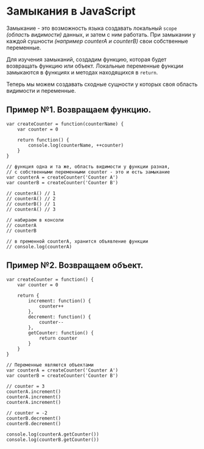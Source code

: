 # Замыкания в JavaScript
Замыкание - это возможность языка создавать локальный `scope` *(область видимости)* данных, и затем с ним работать. При замыкании у каждой сушности *(например counterA и counterB)* свои собственные переменные.

Для изучения замыканий, создадим функцию, которая будет возвращать функцию или объект. Локальные переменные функции замыкаются в функциях и методах находящихся в `return`.

Теперь мы можем создавать сходные сущности у которых своя область видимости и переменные.

## Пример №1. Возвращаем функцию.
    var createCounter = function(counterName) {
        var counter = 0

        return function() {
            console.log(counterName, ++counter)
        }
    }

    // функция одна и та же, область видимости у функции разная,
    // с собственными переменными counter - это и есть замыкание
    var counterA = createCounter('Counter A')
    var counterB = createCounter('Counter B')

    // counterA() // 1
    // counterA() // 2
    // counterB() // 1
    // counterA() // 3

    // набираем в консоли
    // counterA
    // counterB

    // в пременной counterA, хранится объявление функции
    // console.log(counterA)

## Пример №2. Возвращаем объект.

    var createCounter = function() {
        var counter = 0

        return {
            increment: function() {
                counter++
            },
            decrement: function() {
                counter--
            },
            getCounter: function() {
                return counter
            }
        }
    }

    // Переменные являются объектами
    var counterA = createCounter('Counter A')
    var counterB = createCounter('Counter B')

    // counter = 3
    counterA.increment()
    counterA.increment()
    counterA.increment()

    // counter = -2
    counterB.decrement()
    counterB.decrement()

    console.log(counterA.getCounter())
    console.log(counterB.getCounter())
